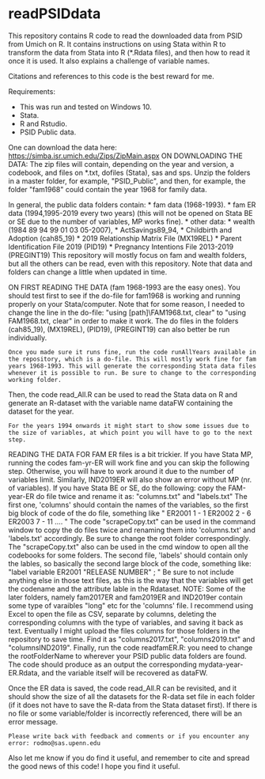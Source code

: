 # readPSIDdata
This repository contains R code to read the downloaded data from PSID from Umich on R. It contains instructions on using Stata within R to transform the data from Stata into R (*.Rdata files), and then how to read it once it is used. It also explains a challenge of variable names.

Citations and references to this code is the best reward for me.

Requirements:
  * This was run and tested on Windows 10.
  * Stata.
  * R and Rstudio.
  * PSID Public data.

One can download the data here:
https://simba.isr.umich.edu/Zips/ZipMain.aspx
ON DOWNLOADING THE DATA:
The zip files will contain, depending on the year and version, a codebook, and files on *.txt, dofiles (Stata), sas and sps.
Unzip the folders in a master folder, for example, "PSID_Public", and then, for example, the folder "fam1968" could contain the year 1968 for family data.

In general, the public data folders contain:
    * fam data (1968-1993).
    * fam ER data (1994,1995-2019 every two years) (this will not be opened on Stata BE or SE due to the number of variables, MP works fine).
    * other data: 
        * wealth (1984 89 94 99 01 03 05-2007),
        * ActSavings89_94,
        * Childbirth and Adoption (cah85_19)
        * 2019 Relationship Matrix File (MX19REL)
        * Parent Identification File 2019 (PID19)
        * Pregnancy Intentions File 2013-2019 (PREGINT19)
  This repository will mostly focus on fam and wealth folders, but all the others can be read, even with this repository. Note that data and folders can change a little when updated in time.


ON FIRST READING THE DATA (fam 1968-1993 are the easy ones).
You should test first to see if the do-file for fam1968 is working and running properly on your Stata/computer. Note that for some reason, I needed to change the line in the do-file:    "using [path]\FAM1968.txt, clear"   to     "using FAM1968.txt, clear"  in order to make it work.
The do files in the folders (cah85_19), (MX19REL), (PID19), (PREGINT19) can also better be run individually.
    
    Once you made sure it runs fine, run the code runAllYears available in the repository, which is a do-file. This will mostly work fine for fam years 1968-1993. This will generate the corresponding Stata data files whenever it is possible to run. Be sure to change to the corresponding working folder.  
    
Then, the code read_All.R can be used to read the Stata data on R and generate an R-dataset with the variable name dataFW containing the dataset for the year.
    
    For the years 1994 onwards it might start to show some issues due to the size of variables, at which point you will have to go to the next step. 
    
    
READING THE DATA FOR FAM ER files is a bit trickier. If you have Stata MP, running the codes fam-yr-ER will work fine and you can skip the following step. Otherwise, you will have to work around it due to the number of variables limit.  Similarly, IND2019ER will also show an error without MP (nr. of variables).
 If you have Stata BE or SE, do the following:  copy the FAM-year-ER do file twice and rename it as: "columns.txt" and "labels.txt" The first one, 'columns' should contain the names of the variables, so the first big block of code of the do file, something like " ER2001          1 - 1         ER2002          2 - 6         ER2003          7 - 11   .... "
The code "scrapeCopy.txt" can be used in the command window to copy the do files twice and renaming them into 'columns.txt' and 'labels.txt' accordingly. Be sure to change the root folder correspondingly. The "scrapeCopy.txt" also can be used in the cmd window to open all the codebooks for some folders.
The second file, 'labels' should contain only the lables, so basically the second large block of the code, something like: "label variable  ER2001       "RELEASE NUMBER" ; "    Be sure to not include anything else in those text files, as this is the way that the variables will get the codename and the attribute lable in the Rdataset.
NOTE: Some of the later folders, namely fam2017ER and fam2019ER and IND2019er contain some type of varaibles "long" etc for the 'columns' file. I recommend using Excel to open the file as CSV, separate by columns, deleting the corresponding columns with the type of variables, and saving it back as text. Eventually I might upload the files columns for those folders in the repository to save time. Find it as "columns2017.txt", "columns2019.txt" and "columnsIND2019".
Finally, run the code readfamER.R: you need to change the rootFolderName to wherever your PSID public data folders are found.
The code should produce as an output the corresponding mydata-year-ER.Rdata, and the variable itself will be recovered as dataFW.
    
    
Once the ER data is saved, the code read_All.R can be revisited, and it should show the size of all the datasets for the R-data set file in each folder (if it does not have to save the R-data from the Stata dataset first). If there is no file or some variable/folder is incorrectly referenced, there will be an error message.
    
    
    
    Please write back with feedback and comments or if you encounter any error: rodmo@sas.upenn.edu
    
Also let me know if you do find it useful, and remember to cite and spread the good news of this code! I hope you find it useful.
